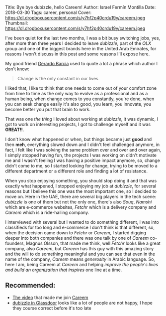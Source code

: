 Title: Bye bye dubizzle, hello Careem!
Author: Israel Fermín Montilla
Date: 2018-03-30
Tags: career, personal
Cover: https://dl.dropboxusercontent.com/s/y7hf2p40crdu19y/careem.jpeg
Thumbnail: https://dl.dropboxusercontent.com/s/y7hf2p40crdu19y/careem.jpeg

I've been quiet for the last two months, I was a bit busy switching jobs, yes,
after more than three years I decided to leave *dubizzle*, part of the *OLX*
group and one of the biggest brands here in the United Arab Emirates, for reasons
I won't discuss in this post and some reasons I'll expose here.

My good friend [Gerardo Barcia](http://gerardobarcia.com/blog/) used to quote a lot
a phrase which author I don't know:

> Change is the only constant in our lives

I liked that, I like to think that one needs to come out of your comfort zone from time
to time as the only way to evolve as a professional and as a human being, when change
comes to you constantly, you're done, when you can seek change easily it's also good,
you learn, you innovate, you become better you put that brain to work.

That was one *the thing* I loved about working at *dubizzle*, it was dynamic, I got
to work on interesting projects, I got to challenge myself and it was **GREAT!!**.

I don't know what happened or when, but things became just **good** and then **meh**, everything
slowed down and I didn't feel challenged anymore, in fact, I felt like I was solving the
same problem over and over and over again, I simply stopped having fun, the projects
I was working on didn't motivate me and I wasn't feeling I was having a positive impact
anymore, so, change didn't come to me, so I started looking for change, trying to be
moved to a different department or a different role and finding a lot of resistance.

When you stop enjoying something, you should stop doing it and that was exactly what happened,
I stopped enjoying my job at *dubizzle*, for several reasons but I believe this one was
the most important one, so I decided to move on. Here in the UAE, there are several big
players in the tech scene: *dubizzle* is one of them but not the only one, there's also
*Souq*, *Namshi* which are e-commerce websites, *Fetchr* which is a delivery company and
*Careem* which is a ride-hailing company. 

I interviewed with several but I wanted to do
something different, I was into classifieds for too long and e-commerce I don't think is
that different, so, when the decision came down to *Fetchr* or *Careem*, I started digging
deeper into both companies and there was one talk by one of *Careem* co-founders, Magnus Olsson,
that made me think, well *Fetchr* looks like a great company, also *Careem*, but *Careem*
has this guy with this amazing story and the will to do something meaningful and you can
see that even in the name of the company, *Careem* means *generosity* in Arabic language.
So, here I am, being Careem at *Careem* and helping *improve the people's lives and
build an organization that inspires* one line at a time.


## Recommended:
* [The video](https://www.youtube.com/watch?v=HrSYYmaKmmo) that made me join [Careem](https://careem.com)
* [dubizzle in Glassdoor](https://www.glassdoor.com/Overview/Working-at-Dubizzle-EI_IE670451.11,19.htm) looks like a lot of people are not happy, I hope they course correct before it's too late
